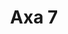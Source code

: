 ---
title: "Axa 7"
weight: 7
menu:
  main:
    parent: "axa-anul-i"
    name: "Axa 7"
    weight: 7
final: true
magazine-year: I
magazine-number: 7
magazine-date: 2008-03-28T00:00:00Z
magazine-day:  vineri
meta: Cuviosul Ilarion cel Nou; Cuviosul Ștefan făcătorul-de-minuni
quote: Lumânarea se aprinde pentru cei ce văd, nu pentru cei orbi.
quote-author: Proverbele Românilor. Iuliu A. ZANNE
---